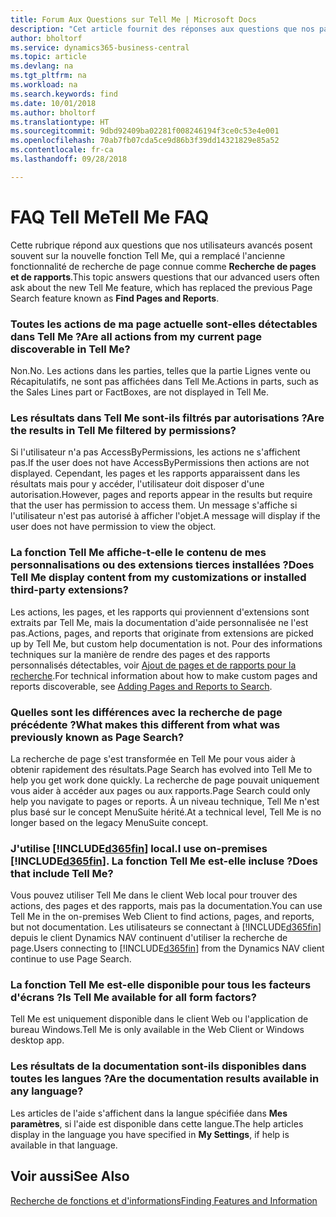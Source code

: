 ```yaml
---
title: Forum Aux Questions sur Tell Me | Microsoft Docs
description: "Cet article fournit des réponses aux questions que nos partenaires et clients posent souvent sur Tell Me."
author: bholtorf
ms.service: dynamics365-business-central
ms.topic: article
ms.devlang: na
ms.tgt_pltfrm: na
ms.workload: na
ms.search.keywords: find
ms.date: 10/01/2018
ms.author: bholtorf
ms.translationtype: HT
ms.sourcegitcommit: 9dbd92409ba02281f008246194f3ce0c53e4e001
ms.openlocfilehash: 70ab7fb07cda5ce9d86b3f39dd14321829e85a52
ms.contentlocale: fr-ca
ms.lasthandoff: 09/28/2018

---
```

# <a name="tell-me-faq"></a><span data-ttu-id="f051a-103">FAQ Tell Me</span><span class="sxs-lookup"><span data-stu-id="f051a-103">Tell Me FAQ</span></span>
<span data-ttu-id="f051a-104">Cette rubrique répond aux questions que nos utilisateurs avancés posent souvent sur la nouvelle fonction Tell Me, qui a remplacé l'ancienne fonctionnalité de recherche de page connue comme **Recherche de pages et de rapports**.</span><span class="sxs-lookup"><span data-stu-id="f051a-104">This topic answers questions that our advanced users often ask about the new Tell Me feature, which has replaced the previous Page Search feature known as **Find Pages and Reports**.</span></span>

### <a name="are-all-actions-from-my-current-page-discoverable-in-tell-me"></a><span data-ttu-id="f051a-105">Toutes les actions de ma page actuelle sont-elles détectables dans Tell Me ?</span><span class="sxs-lookup"><span data-stu-id="f051a-105">Are all actions from my current page discoverable in Tell Me?</span></span>
<span data-ttu-id="f051a-106">Non.</span><span class="sxs-lookup"><span data-stu-id="f051a-106">No.</span></span> <span data-ttu-id="f051a-107">Les actions dans les parties, telles que la partie Lignes vente ou Récapitulatifs, ne sont pas affichées dans Tell Me.</span><span class="sxs-lookup"><span data-stu-id="f051a-107">Actions in parts, such as the Sales Lines part or FactBoxes, are not displayed in Tell Me.</span></span>

### <a name="are-the-results-in-tell-me-filtered-by-permissions"></a><span data-ttu-id="f051a-108">Les résultats dans Tell Me sont-ils filtrés par autorisations ?</span><span class="sxs-lookup"><span data-stu-id="f051a-108">Are the results in Tell Me filtered by permissions?</span></span>
<span data-ttu-id="f051a-109">Si l'utilisateur n'a pas AccessByPermissions, les actions ne s'affichent pas.</span><span class="sxs-lookup"><span data-stu-id="f051a-109">If the user does not have AccessByPermissions then actions are not displayed.</span></span> <span data-ttu-id="f051a-110">Cependant, les pages et les rapports apparaissent dans les résultats mais pour y accéder, l'utilisateur doit disposer d'une autorisation.</span><span class="sxs-lookup"><span data-stu-id="f051a-110">However, pages and reports appear in the results but require that the user has permission to access them.</span></span> <span data-ttu-id="f051a-111">Un message s'affiche si l'utilisateur n'est pas autorisé à afficher l'objet.</span><span class="sxs-lookup"><span data-stu-id="f051a-111">A message will display if the user does not have permission to view the object.</span></span>

### <a name="does-tell-me-display-content-from-my-customizations-or-installed-third-party-extensions"></a><span data-ttu-id="f051a-112">La fonction Tell Me affiche-t-elle le contenu de mes personnalisations ou des extensions tierces installées ?</span><span class="sxs-lookup"><span data-stu-id="f051a-112">Does Tell Me display content from my customizations or installed third-party extensions?</span></span>
<span data-ttu-id="f051a-113">Les actions, les pages, et les rapports qui proviennent d'extensions sont extraits par Tell Me, mais la documentation d'aide personnalisée ne l'est pas.</span><span class="sxs-lookup"><span data-stu-id="f051a-113">Actions, pages, and reports that originate from extensions are picked up by Tell Me, but custom help documentation is not.</span></span> <span data-ttu-id="f051a-114">Pour des informations techniques sur la manière de rendre des pages et des rapports personnalisés détectables, voir [Ajout de pages et de rapports pour la recherche](/dynamics365/business-central/dev-itpro/developer/devenv-al-menusuite-functionality).</span><span class="sxs-lookup"><span data-stu-id="f051a-114">For technical information about how to make custom pages and reports discoverable, see [Adding Pages and Reports to Search](/dynamics365/business-central/dev-itpro/developer/devenv-al-menusuite-functionality).</span></span>

### <a name="what-makes-this-different-from-what-was-previously-known-as-page-search"></a><span data-ttu-id="f051a-115">Quelles sont les différences avec la recherche de page précédente ?</span><span class="sxs-lookup"><span data-stu-id="f051a-115">What makes this different from what was previously known as Page Search?</span></span>
<span data-ttu-id="f051a-116">La recherche de page s'est transformée en Tell Me pour vous aider à obtenir rapidement des résultats.</span><span class="sxs-lookup"><span data-stu-id="f051a-116">Page Search has evolved into Tell Me to help you get work done quickly.</span></span> <span data-ttu-id="f051a-117">La recherche de page pouvait uniquement vous aider à accéder aux pages ou aux rapports.</span><span class="sxs-lookup"><span data-stu-id="f051a-117">Page Search could only help you navigate to pages or reports.</span></span> <span data-ttu-id="f051a-118">À un niveau technique, Tell Me n'est plus basé sur le concept MenuSuite hérité.</span><span class="sxs-lookup"><span data-stu-id="f051a-118">At a technical level, Tell Me is no longer based on the legacy MenuSuite concept.</span></span>

### <a name="i-use-on-premises-included365finincludesd365finmdmd-does-that-include-tell-me"></a><span data-ttu-id="f051a-119">J'utilise [!INCLUDE[d365fin](includes/d365fin_md.md)] local.</span><span class="sxs-lookup"><span data-stu-id="f051a-119">I use on-premises [!INCLUDE[d365fin](includes/d365fin_md.md)].</span></span> <span data-ttu-id="f051a-120">La fonction Tell Me est-elle incluse ?</span><span class="sxs-lookup"><span data-stu-id="f051a-120">Does that include Tell Me?</span></span>
<span data-ttu-id="f051a-121">Vous pouvez utiliser Tell Me dans le client Web local pour trouver des actions, des pages et des rapports, mais pas la documentation.</span><span class="sxs-lookup"><span data-stu-id="f051a-121">You can use Tell Me in the on-premises Web Client to find actions, pages, and reports, but not documentation.</span></span> <span data-ttu-id="f051a-122">Les utilisateurs se connectant à [!INCLUDE[d365fin](includes/d365fin_md.md)] depuis le client Dynamics NAV continuent d'utiliser la recherche de page.</span><span class="sxs-lookup"><span data-stu-id="f051a-122">Users connecting to [!INCLUDE[d365fin](includes/d365fin_md.md)] from the Dynamics NAV client continue to use Page Search.</span></span>

### <a name="is-tell-me-available-for-all-form-factors"></a><span data-ttu-id="f051a-123">La fonction Tell Me est-elle disponible pour tous les facteurs d'écrans ?</span><span class="sxs-lookup"><span data-stu-id="f051a-123">Is Tell Me available for all form factors?</span></span>
<span data-ttu-id="f051a-124">Tell Me est uniquement disponible dans le client Web ou l'application de bureau Windows.</span><span class="sxs-lookup"><span data-stu-id="f051a-124">Tell Me is only available in the Web Client or Windows desktop app.</span></span>

### <a name="are-the-documentation-results-available-in-any-language"></a><span data-ttu-id="f051a-125">Les résultats de la documentation sont-ils disponibles dans toutes les langues ?</span><span class="sxs-lookup"><span data-stu-id="f051a-125">Are the documentation results available in any language?</span></span>
<span data-ttu-id="f051a-126">Les articles de l'aide s'affichent dans la langue spécifiée dans **Mes paramètres**, si l'aide est disponible dans cette langue.</span><span class="sxs-lookup"><span data-stu-id="f051a-126">The help articles display in the language you have specified in **My Settings**, if help is available in that language.</span></span>

## <a name="see-also"></a><span data-ttu-id="f051a-127">Voir aussi</span><span class="sxs-lookup"><span data-stu-id="f051a-127">See Also</span></span>  
[<span data-ttu-id="f051a-128">Recherche de fonctions et d'informations</span><span class="sxs-lookup"><span data-stu-id="f051a-128">Finding Features and Information</span></span>](ui-search.md)

